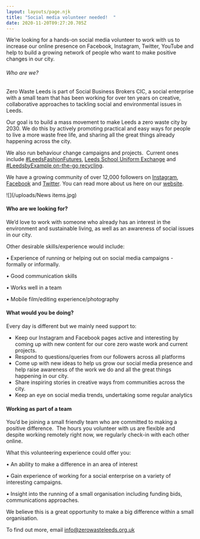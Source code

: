 ```yaml
---
layout: layouts/page.njk
title: "Social media volunteer needed!  "
date: 2020-11-20T09:27:20.705Z
---
```

<!--StartFragment-->

We’re looking for a hands-on social media volunteer to work with us to increase our online presence on Facebook, Instagram, Twitter, YouTube and help to build a growing network of people who want to make positive changes in our city. 

###### Who are we?

Zero Waste Leeds is part of Social Business Brokers CIC, a social enterprise with a small team that has been working for over ten years on creative, collaborative approaches to tackling social and environmental issues in Leeds.  

Our goal is to build a mass movement to make Leeds a zero waste city by 2030. We do this by actively promoting practical and easy ways for people to [](https://www.zerowasteleeds.org.uk/) live a more waste free life, and sharing all the great things already happening across the city.  

We also run behaviour change campaigns and projects.  Current ones include [\#LeedsFashionFutures](https://www.zerowasteleeds.org.uk/posts/leeds-fashion-futures/), [Leeds School Uniform Exchange](https://www.zerowasteleeds.org.uk/posts/leeds-school-uniform-exchange/) and [\#LeedsbyExample on-the-go recycling](https://www.zerowasteleeds.org.uk/posts/leedsbyexample-on-the-go-recycling/).  

We have a growing community of over 12,000 followers on [Instagram](https://www.instagram.com/zerowasteleeds/), [Facebook](https://www.facebook.com/zerowasteleeds) and [Twitter](https://twitter.com/ZeroWasteLeeds). You can read more about us here on our [website](https://www.zerowasteleeds.org.uk/). 

![](/uploads/News items.jpg)

#### Who are we looking for?

We’d love to work with someone who already has an interest in the environment and sustainable living, as well as an awareness of social issues in our city.  

Other desirable skills/experience would include: 

• Experience of running or helping out on social media campaigns - formally or informally. 

• Good communication skills

• Works well in a team

• Mobile film/editing experience/photography  

#### What would you be doing?

Every day is different but we mainly need support to:

* Keep our Instagram and Facebook pages active and interesting by coming up with new content for our core zero waste work and current projects.  
* Respond to questions/queries from our followers across all platforms
* Come up with new ideas to help us grow our social media presence and help raise awareness of the work we do and all the great things happening in our city. 
* Share inspiring stories in creative ways from communities across the city. 
* Keep an eye on social media trends, undertaking some regular analytics 

#### Working as part of a team

You’d be joining a small friendly team who are committed to making a positive difference.  The hours you volunteer with us are flexible and despite working remotely right now, we regularly check-in with each other online. 

What this volunteering experience could offer you: 

• An ability to make a difference in an area of interest

• Gain experience of working for a social enterprise on a variety of interesting campaigns. 

• Insight into the running of a small organisation including funding bids, communications approaches. 

We believe this is a great opportunity to make a big difference within a small organisation. 

To find out more, email [info@zerowasteleeds.org.uk](mailto:info@zerowasteleeds.org.uk)  

<!--EndFragment-->
